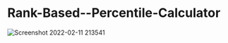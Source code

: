 # Rank-Based--Percentile-Calculator
![Screenshot 2022-02-11 213541](https://user-images.githubusercontent.com/86012289/153628466-55a6da06-9830-474b-9b3f-52c768552692.png)

